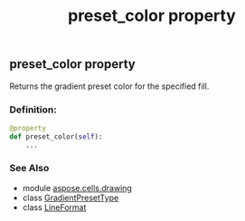 ﻿---
title: preset_color property
second_title: Aspose.Cells for Python via .NET API References
description: 
type: docs
weight: 280
url: /aspose.cells.drawing/lineformat/preset_color/
is_root: false
---

## preset_color property


Returns the gradient preset color for the specified fill.
### Definition:
```python
@property
def preset_color(self):
    ...
```

### See Also
* module [aspose.cells.drawing](../../)
* class [GradientPresetType](/cells/python-net/aspose.cells.drawing/gradientpresettype)
* class [LineFormat](/cells/python-net/aspose.cells.drawing/lineformat)
